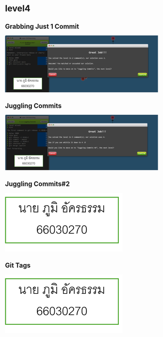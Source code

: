 # level4
## Grabbing Just 1 Commit
![alt text](image-13.png)

## Juggling Commits
![alt text](image-15.png)

## Juggling Commits#2
![alt text](image-16.png)

## Git Tags
![alt text](image-17.png)